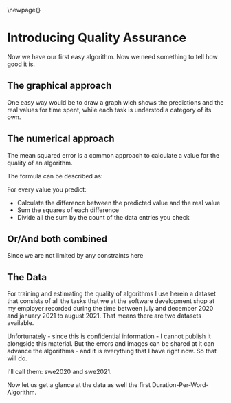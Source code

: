 
\newpage{}

# Introducing Quality Assurance 

Now we have our first easy algorithm. Now we need something to tell how good it is. 

## The graphical approach

One easy way would be to draw a graph wich shows the predictions and the real values for time spent, while each task is understod a category of its own.

## The numerical approach

The mean squared error is a common approach to calculate a value for the quality of an algorithm.

The formula can be described as:

For every value you predict: 
  - Calculate the difference between the predicted value and the real value
  - Sum the squares of each difference
  - Divide all the sum by the count of the data entries you check

## Or/And both combined

Since we are not limited by any constraints here 

## The Data

For training and estimating the quality of algorithms I use herein a dataset that consists of all the tasks that we at the software development shop at my employer recorded during the time between july and december 2020 and january 2021 to august 2021. That means there are two datasets available.

Unfortunately - since this is confidential information - I cannot publish it alongside this material. But the errors and images can be shared at it can advance the algorithms - and it is everything that I have right now. So that will do.

I'll call them: swe2020 and swe2021. 

Now let us get a glance at the data as well the first Duration-Per-Word-Algorithm. 




